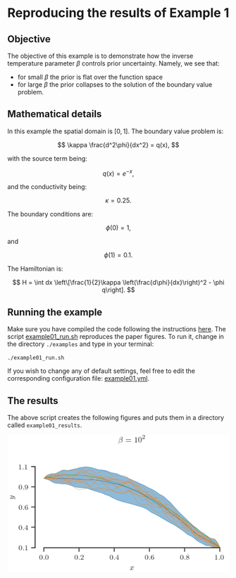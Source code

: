 # Reproducing the results of Example 1

## Objective
The objective of this example is to demonstrate how the inverse temperature
parameter $\beta$ controls prior uncertainty.
Namely, we see that:
+ for small $\beta$ the prior is flat over the function space
+ for large $\beta$ the prior collapses to the solution of the boundary value
problem.

## Mathematical details
In this example the spatial domain is $[0, 1]$.
The boundary value problem is:

$$
\kappa \frac{d^2\phi}{dx^2} = q(x),
$$

with the source term being:

$$
q(x) = e^{-x},
$$

and the conductivity being:

$$
\kappa = 0.25.
$$

The boundary conditions are:

$$
\phi(0) = 1, 
$$

and

$$
\phi(1) = 0.1.
$$

The Hamiltonian is:

$$
H = \int dx \left\[\frac{1}{2}\kappa \left(\frac{d\phi}{dx}\right)^2 - \phi q\right].
$$

## Running the example

Make sure you have compiled the code following the instructions 
[here](../README.md).
The script [example01_run.sh](./example01_run.sh) reproduces the paper figures.
To run it, change in the directory `./examples` and type in your terminal:
```
./example01_run.sh
```

If you wish to change any of default settings, feel free to edit the 
corresponding configuration file: [example01.yml](./example01.yml).

## The results

The above script creates the following figures and puts them in a directory
called `example01_results`.

![](./paper_figures/example01_beta=1.00e+02.png)
